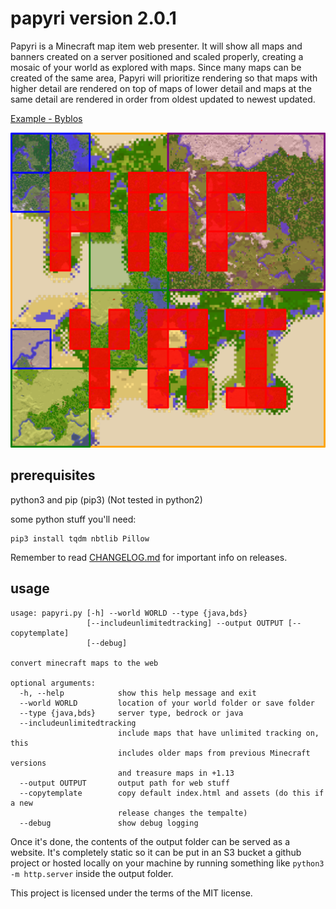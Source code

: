 # papyri version 2.0.1

Papyri is a Minecraft map item web presenter. It will show all maps and banners created on a server positioned and scaled properly, creating a mosaic of your world as explored with maps. Since many maps can be created of the same area, Papyri will prioritize rendering so that maps with higher detail are rendered on top of maps of lower detail and maps at the same detail are rendered in order from oldest updated to newest updated.

[Example - Byblos](https://minecraft.greener.ca/byblos/)

![Papyri](logo.png)

## prerequisites

python3 and pip (pip3) (Not tested in python2)


some python stuff you'll need:

    pip3 install tqdm nbtlib Pillow

Remember to read [CHANGELOG.md](CHANGELOG.md) for important info on releases.

## usage

```
usage: papyri.py [-h] --world WORLD --type {java,bds}
                 [--includeunlimitedtracking] --output OUTPUT [--copytemplate]
                 [--debug]

convert minecraft maps to the web

optional arguments:
  -h, --help            show this help message and exit
  --world WORLD         location of your world folder or save folder
  --type {java,bds}     server type, bedrock or java
  --includeunlimitedtracking
                        include maps that have unlimited tracking on, this
                        includes older maps from previous Minecraft versions
                        and treasure maps in +1.13
  --output OUTPUT       output path for web stuff
  --copytemplate        copy default index.html and assets (do this if a new
                        release changes the tempalte)
  --debug               show debug logging
```

Once it's done, the contents of the output folder can be served as a website. It's completely static so it can be put in an S3 bucket a github project or hosted locally on your machine by running something like `python3 -m http.server` inside the output folder.


This project is licensed under the terms of the MIT license.
